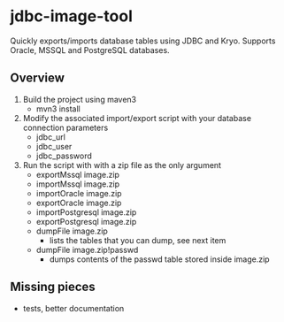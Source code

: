 # jdbc-image-tool
Quickly exports/imports database tables using JDBC and Kryo. 
Supports Oracle, MSSQL and PostgreSQL databases.

## Overview
1. Build the project using maven3
   * mvn3 install
2. Modify the associated import/export script with your database connection parameters
   * jdbc_url
   * jdbc_user
   * jdbc_password
3. Run the script with with a zip file as the only argument
   * exportMssql image.zip
   * importMssql image.zip
   * importOracle image.zip
   * exportOracle image.zip
   * importPostgresql image.zip
   * exportPostgresql image.zip
   * dumpFile image.zip
      * lists the tables that you can dump, see next item
   * dumpFile image.zip!passwd
      * dumps contents of the passwd table stored inside image.zip

## Missing pieces
* tests, better documentation